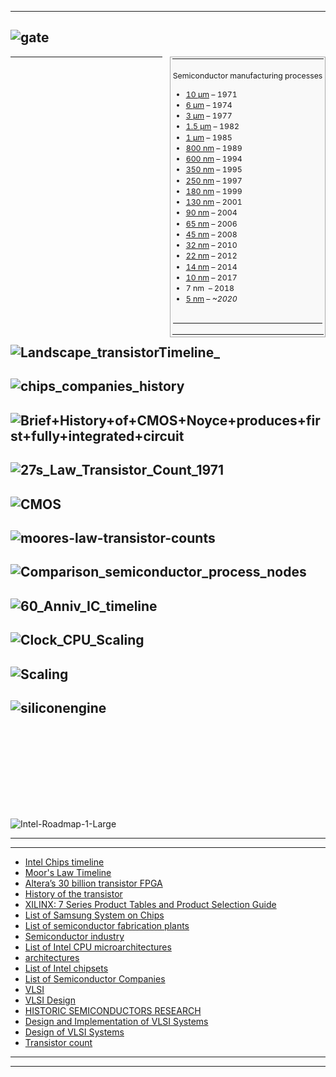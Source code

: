 ----
![gate](http://www.techplayon.com/wp-content/uploads/2017/07/gate-2.png)
--------
<table class="vertical-navbox nowraplinks" style="float:right;clear:right;width:auto;margin:0 0 1.0em 1.0em;background:#f9f9f9;border:1px solid #aaa;padding:0.2em;border-spacing:0.4em 0;text-align:center;line-height:1.4em;font-size:88%"><tbody><tr><th style="padding:0.2em 0.4em 0.2em;font-size:145%;line-height:1.2em;font-size: 110%"></td></tr><tr><td class="plainlist" style="padding:0 0.1em 0.4em;text-align:left">
  
  Semiconductor
manufacturing
processes
<ul><li><a href="https://en.wikipedia.org/wiki/10_%C2%B5m_process" title="10 µm process">10&#160;µm</a>&#160;– 1971</li>
<li><a href="https://en.wikipedia.org/wiki/6_%C2%B5m_process" title="6 µm process">6&#160;µm</a>&#160;– 1974</li>
<li><a href="https://en.wikipedia.org/wiki/3_%C2%B5m_process" title="3 µm process">3&#160;µm</a>&#160;– 1977</li>
<li><a href="https://en.wikipedia.org/wiki/1.5_%C2%B5m_process" title="1.5 µm process">1.5&#160;µm</a>&#160;– 1982</li>
<li><a href="https://en.wikipedia.org/wiki/1_%C2%B5m_process" title="1 µm process">1&#160;µm</a>&#160;– 1985</li>
<li><a href="https://en.wikipedia.org/wiki/800_nanometer" title="800 nanometer">800&#160;nm</a>&#160;– 1989</li>
<li><a href="https://en.wikipedia.org/wiki/600_nanometer" title="600 nanometer">600&#160;nm</a>&#160;– 1994</li>
<li><a href="https://en.wikipedia.org/wiki/350_nanometer" title="350 nanometer">350&#160;nm</a>&#160;– 1995</li>
<li><a href="https://en.wikipedia.org/wiki/250_nanometer" title="250 nanometer">250&#160;nm</a>&#160;– 1997</li>
<li><a href="https://en.wikipedia.org/wiki/180_nanometer" title="180 nanometer">180&#160;nm</a>&#160;– 1999</li>
<li><a href="https://en.wikipedia.org/wiki/130_nanometer" title="130 nanometer">130&#160;nm</a>&#160;– 2001</li>
<li><a href="https://en.wikipedia.org/wiki/90_nanometer" title="90 nanometer">90&#160;nm</a>&#160;– 2004</li>
<li><a href="https://en.wikipedia.org/wiki/65-nanometer_process" title="65-nanometer process">65&#160;nm</a>&#160;– 2006</li>
<li><a href="https://en.wikipedia.org/wiki/45_nanometer" title="45 nanometer">45&#160;nm</a>&#160;– 2008</li>
<li><a href="https://en.wikipedia.org/wiki/32_nanometer" title="32 nanometer">32&#160;nm</a>&#160;– 2010</li>
<li><a href="https://en.wikipedia.org/wiki/22_nanometer" title="22 nanometer">22&#160;nm</a>&#160;– 2012</li>
<li><a href="https://en.wikipedia.org/wiki/14_nanometer" title="14 nanometer">14&#160;nm</a>&#160;– 2014</li>
<li><a href="https://en.wikipedia.org/wiki/10_nanometer" title="10 nanometer">10&#160;nm</a>&#160;– 2017</li>
<li><a class="mw-selflink selflink">7&#160;nm </a>&#160;– 2018</li>
<li><a href="https://en.wikipedia.org/wiki/5_nanometer" title="5 nanometer">5&#160;nm</a>&#160;– <i>~2020</i></li></ul></td>
</tr><tr><td class="plainlist" style="padding:0 0.1em 0.4em;text-align:left">
<hr />
</li></ul></div></td></tr></tbody></table>

----------
![Landscape_transistorTimeline_](https://www.imgtec.com/wp-content/uploads/2017/12/Landscape_transistorTimeline_-Final-14.12.17-1.jpg)
--------

![chips_companies_history](https://fortunedotcom.files.wordpress.com/2017/12/chips_companies_history.png)
--------


![Brief+History+of+CMOS+Noyce+produces+first+fully+integrated+circuit](https://slideplayer.com/slide/12407771/74/images/18/Brief+History+of+CMOS+Noyce+produces+first+fully+integrated+circuit.jpg)
--------
![27s_Law_Transistor_Count_1971](https://upload.wikimedia.org/wikipedia/commons/thumb/9/9d/Moore%27s_Law_Transistor_Count_1971-2016.png/1280px-Moore%27s_Law_Transistor_Count_1971-2016.png)
--------
![CMOS](https://slideplayer.com/slide/5068043/16/images/8/Micro+transductors+%E2%80%9808%2C+CMOS+Basics.jpg)
--------
![moores-law-transistor-counts](https://cdn4.explainthatstuff.com/moores-law-transistor-counts.png)
--------
![Comparison_semiconductor_process_nodes](https://upload.wikimedia.org/wikipedia/commons/thumb/c/c7/Comparison_semiconductor_process_nodes.svg/990px-Comparison_semiconductor_process_nodes.svg.png)
--------
![60_Anniv_IC_timeline](https://blog.lamresearch.com/wp-content/uploads/2018/09/60_Anniv_IC_timeline.jpg)
--------

![Clock_CPU_Scaling](https://upload.wikimedia.org/wikipedia/en/c/ce/Clock_CPU_Scaling.jpg)
--------
![Scaling](https://www.extremetech.com/wp-content/uploads/2012/02/CPU-Scaling.jpg)
--------
![siliconengine](http://www.computerhistory.org/siliconengine/_media/img/siliconengine-welcome-main.jpg)
--------
![]()
--------
![]()
--------
![]()
--------
![]()
--------
![]()
--------
![Intel-Roadmap-1-Large](https://www.extremetech.com/wp-content/uploads/2018/07/Intel-Roadmap-1-Large.jpg)

--------
--------

- [Intel Chips timeline](https://www.intel.com/content/dam/www/public/us/en/documents/corporate-information/history-intel-chips-timeline-poster.pdf)
- [Moor's Law Timeline](http://download.intel.com/pressroom/kits/events/moores_law_40th/MLTimeline.pdf)
- [Altera’s 30 billion transistor FPGA ](http://www.gazettabyte.com/home/2015/6/28/alteras-30-billion-transistor-fpga.html)
- [History of the transistor](https://en.wikipedia.org/wiki/History_of_the_transistor)
- [XILINX: 7 Series Product Tables and Product Selection Guide](https://www.xilinx.com/support/documentation/selection-guides/7-series-product-selection-guide.pdf)
- [List of Samsung System on Chips](https://en.wikipedia.org/wiki/List_of_Samsung_System_on_Chips)
- [List of semiconductor fabrication plants](https://en.wikipedia.org/wiki/List_of_semiconductor_fabrication_plants)
- [Semiconductor industry](https://en.wikipedia.org/wiki/Semiconductor_industry)
- [List of Intel CPU microarchitectures](https://en.wikipedia.org/wiki/List_of_Intel_CPU_microarchitectures)
- [architectures](https://www.csie.nuk.edu.tw/~kcf/course/ComputerArchitecture/ComputerArchitecture_Chapter1_introduction_color.pdf)
- [List of Intel chipsets](https://en.wikipedia.org/wiki/List_of_Intel_chipsets)
- [List of Semiconductor Companies](https://en.wikichip.org/wiki/list_of_semiconductor_companies)
- [VLSI](https://www.slideshare.net/illpa/introduction-to-vlsi)
- [VLSI Design](https://pdfs.semanticscholar.org/presentation/aa90/60734d7ef351a73eee8808b5ed239602c7f1.pdf)
- [HISTORIC SEMICONDUCTORS
RESEARCH](http://semiconductormuseum.com/MuseumStore/TransistorMuseum_Brief_History_of_Early_Semiconductors.pdf)
- [Design and Implementation of VLSI Systems](http://scale.engin.brown.edu/classes/EN1600S08/)
- [Design of VLSI Systems](https://web.archive.org/web/20031223071416/http://lsiwww.epfl.ch/LSI2001/teaching/webcourse/toc.html)
- [Transistor count](https://en.wikipedia.org/wiki/Transistor_count)
-------
---------
